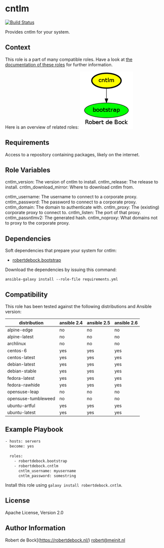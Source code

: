 cntlm
=========

[![Build Status](https://travis-ci.org/robertdebock/ansible-role-cntlm.svg?branch=master)](https://travis-ci.org/robertdebock/ansible-role-cntlm)

Provides cntlm for your system.

Context
-------
This role is a part of many compatible roles. Have a look at [the documentation of these roles](https://robertdebock.nl/) for further information.

Here is an overview of related roles:
![dependencies](https://raw.githubusercontent.com/robertdebock/drawings/artifacts/cntlm.png "Dependency")

Requirements
------------

Access to a repository containing packages, likely on the internet.

Role Variables
--------------

cntlm_version: The version of cntlm to install.
cntlm_release: The release to install.
cntlm_download_mirror: Where to download cntlm from.

cntlm_username: The username to connect to a corporate proxy.
cntlm_password: The password to connect to a corporate proxy.
cntlm_domain: The domain to authenticate with.
cntlm_proxy: The (existing) corporate proxy to connect to.
cntlm_listen: The port of that proxy.
cntlm_passntlmv2: The generated hash.
cntlm_noproxy: What domains not to proxy to the corporate proxy.

Dependencies
------------

Soft dependencies that prepare your system for cntlm:

- [robertdebock.bootstrap](https://travis-ci.org/robertdebock/ansible-role-bootstrap)

Download the dependencies by issuing this command:
```
ansible-galaxy install --role-file requirements.yml
```

Compatibility
-------------

This role has been tested against the following distributions and Ansible version:

|distribution|ansible 2.4|ansible 2.5|ansible 2.6|
|------------|-----------|-----------|-----------|
|alpine-edge|no|no|no|
|alpine-latest|no|no|no|
|archlinux|no|no|no|
|centos-6|yes|yes|yes|
|centos-latest|yes|yes|yes|
|debian-latest|yes|yes|yes|
|debian-stable|yes|yes|yes|
|fedora-latest|yes|yes|yes|
|fedora-rawhide|yes|yes|yes|
|opensuse-leap|no|no|no|
|opensuse-tumbleweed|no|no|no|
|ubuntu-artful|yes|yes|yes|
|ubuntu-latest|yes|yes|yes|

Example Playbook
----------------

```
- hosts: servers
  become: yes

  roles:
    - robertdebock.bootstrap
    - robertdebock.cntlm
      cntlm_username: myusername
      cntlm_password: somestring
```

Install this role using `galaxy install robertdebock.cntlm`.

License
-------

Apache License, Version 2.0

Author Information
------------------

Robert de Bock](https://robertdebock.nl/) <robert@meinit.nl>
